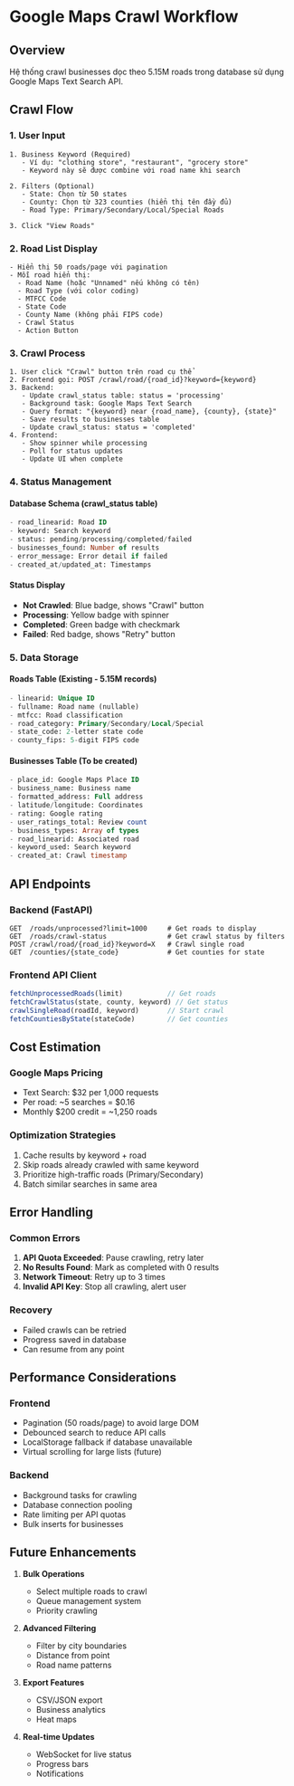 # Google Maps Crawl Workflow

## Overview
Hệ thống crawl businesses dọc theo 5.15M roads trong database sử dụng Google Maps Text Search API.

## Crawl Flow

### 1. User Input
```
1. Business Keyword (Required)
   - Ví dụ: "clothing store", "restaurant", "grocery store"
   - Keyword này sẽ được combine với road name khi search

2. Filters (Optional)
   - State: Chọn từ 50 states
   - County: Chọn từ 323 counties (hiển thị tên đầy đủ)
   - Road Type: Primary/Secondary/Local/Special Roads

3. Click "View Roads"
```

### 2. Road List Display
```
- Hiển thị 50 roads/page với pagination
- Mỗi road hiển thị:
  - Road Name (hoặc "Unnamed" nếu không có tên)
  - Road Type (với color coding)
  - MTFCC Code
  - State Code
  - County Name (không phải FIPS code)
  - Crawl Status
  - Action Button
```

### 3. Crawl Process
```
1. User click "Crawl" button trên road cụ thể
2. Frontend gọi: POST /crawl/road/{road_id}?keyword={keyword}
3. Backend:
   - Update crawl_status table: status = 'processing'
   - Background task: Google Maps Text Search
   - Query format: "{keyword} near {road_name}, {county}, {state}"
   - Save results to businesses table
   - Update crawl_status: status = 'completed'
4. Frontend:
   - Show spinner while processing
   - Poll for status updates
   - Update UI when complete
```

### 4. Status Management

#### Database Schema (crawl_status table)
```sql
- road_linearid: Road ID
- keyword: Search keyword
- status: pending/processing/completed/failed
- businesses_found: Number of results
- error_message: Error detail if failed
- created_at/updated_at: Timestamps
```

#### Status Display
- **Not Crawled**: Blue badge, shows "Crawl" button
- **Processing**: Yellow badge with spinner
- **Completed**: Green badge with checkmark
- **Failed**: Red badge, shows "Retry" button

### 5. Data Storage

#### Roads Table (Existing - 5.15M records)
```sql
- linearid: Unique ID
- fullname: Road name (nullable)
- mtfcc: Road classification
- road_category: Primary/Secondary/Local/Special
- state_code: 2-letter state code
- county_fips: 5-digit FIPS code
```

#### Businesses Table (To be created)
```sql
- place_id: Google Maps Place ID
- business_name: Business name
- formatted_address: Full address
- latitude/longitude: Coordinates
- rating: Google rating
- user_ratings_total: Review count
- business_types: Array of types
- road_linearid: Associated road
- keyword_used: Search keyword
- created_at: Crawl timestamp
```

## API Endpoints

### Backend (FastAPI)
```
GET  /roads/unprocessed?limit=1000     # Get roads to display
GET  /roads/crawl-status               # Get crawl status by filters
POST /crawl/road/{road_id}?keyword=X   # Crawl single road
GET  /counties/{state_code}            # Get counties for state
```

### Frontend API Client
```javascript
fetchUnprocessedRoads(limit)           // Get roads
fetchCrawlStatus(state, county, keyword) // Get status
crawlSingleRoad(roadId, keyword)       // Start crawl
fetchCountiesByState(stateCode)        // Get counties
```

## Cost Estimation

### Google Maps Pricing
- Text Search: $32 per 1,000 requests
- Per road: ~5 searches = $0.16
- Monthly $200 credit = ~1,250 roads

### Optimization Strategies
1. Cache results by keyword + road
2. Skip roads already crawled with same keyword
3. Prioritize high-traffic roads (Primary/Secondary)
4. Batch similar searches in same area

## Error Handling

### Common Errors
1. **API Quota Exceeded**: Pause crawling, retry later
2. **No Results Found**: Mark as completed with 0 results
3. **Network Timeout**: Retry up to 3 times
4. **Invalid API Key**: Stop all crawling, alert user

### Recovery
- Failed crawls can be retried
- Progress saved in database
- Can resume from any point

## Performance Considerations

### Frontend
- Pagination (50 roads/page) to avoid large DOM
- Debounced search to reduce API calls
- LocalStorage fallback if database unavailable
- Virtual scrolling for large lists (future)

### Backend
- Background tasks for crawling
- Database connection pooling
- Rate limiting per API quotas
- Bulk inserts for businesses

## Future Enhancements

1. **Bulk Operations**
   - Select multiple roads to crawl
   - Queue management system
   - Priority crawling

2. **Advanced Filtering**
   - Filter by city boundaries
   - Distance from point
   - Road name patterns

3. **Export Features**
   - CSV/JSON export
   - Business analytics
   - Heat maps

4. **Real-time Updates**
   - WebSocket for live status
   - Progress bars
   - Notifications